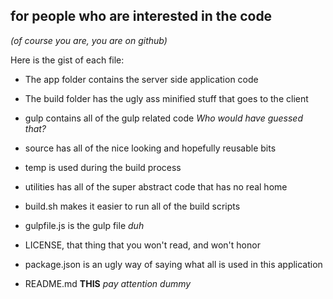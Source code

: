 ## for people who are interested in the code
*(of course you are, you are on github)*

Here is the gist of each file:

- The app folder contains the server side application code

- The build folder has the ugly ass minified stuff that goes to the client

- gulp contains all of the gulp related code *Who would have guessed that?*

- source has all of the nice looking and hopefully reusable bits

- temp is used during the build process

- utilities has all of the super abstract code that has no real home

- build.sh makes it easier to run all of the build scripts

- gulpfile.js is the gulp file *duh*

- LICENSE, that thing that you won't read, and won't honor

- package.json is an ugly way of saying what all is used in this application

- README.md **THIS** *pay attention dummy*
